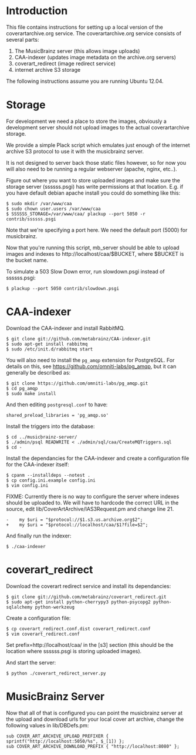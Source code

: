 
Introduction
============

This file contains instructions for setting up a local version of the
coverartarchive.org service.  The coverartarchive.org service consists
of several parts:

1. The MusicBrainz server (this allows image uploads)
2. CAA-indexer (updates image metadata on the archive.org servers)
3. coverart_redirect (image redirect service)
4. internet archive S3 storage

The following instructions assume you are running Ubuntu 12.04.


Storage
=======

For development we need a place to store the images, obviously a
development server should not upload images to the actual
coverartarchive storage.

We provide a simple Plack script which emulates just enough of the
internet archive S3 protocol to use it with the musicbrainz server.

It is not designed to server back those static files however, so for
now you will also need to be running a regular webserver (apache,
nginx, etc..).

Figure out where you want to store uploaded images and make sure the
storage server (ssssss.psgi) has write permissions at that location.
E.g. if you have default debian apache install you could do something
like this:

    $ sudo mkdir /var/www/caa
    $ sudo chown user.users /var/www/caa
    $ SSSSSS_STORAGE=/var/www/caa/ plackup --port 5050 -r contrib/ssssss.psgi

Note that we're specifying a port here.  We need the default port
(5000) for musicbrainz.

Now that you're running this script, mb_server should be able to
upload images and indexes to http://localhost/caa/$BUCKET, where
$BUCKET is the bucket name.

To simulate a 503 Slow Down error, run slowdown.psgi instead of ssssss.psgi:

    $ plackup --port 5050 contrib/slowdown.psgi


CAA-indexer
===========

Download the CAA-indexer and install RabbitMQ.

    $ git clone git://github.com/metabrainz/CAA-indexer.git
    $ sudo apt-get install rabbitmq
    $ sudo /etc/init.d/rabbitmq start

You will also need to install the `pg_amqp` extension for PostgreSQL. For
details on this, see https://github.com/omniti-labs/pg_amqp, but it can
generally be described as:

    $ git clone https://github.com/omniti-labs/pg_amqp.git
    $ cd pg_amqp
    $ sudo make install

And then editing `postgresql.conf` to have:

    shared_preload_libraries = 'pg_amqp.so'

Install the triggers into the database:

    $ cd ../musicbrainz-server/
    $ ./admin/psql READWRITE < ./admin/sql/caa/CreateMQTriggers.sql
    $ cd -

Install the dependancies for the CAA-indexer and create a
configuration file for the CAA-indexer itself:

    $ cpanm --installdeps --notest .
    $ cp config.ini.example config.ini
    $ vim config.ini

FIXME: Currently there is no way to configure the server where indexes
should be uploaded to.  We will have to hardcode the correct URL in the
source, edit lib/CoverArtArchive/IAS3Request.pm and change line 21.

    -    my $uri = "$protocol://$1.s3.us.archive.org$2";
    +    my $uri = "$protocol://localhost/caa/$1?file=$2";

And finally run the indexer:

    $ ./caa-indexer


coverart_redirect
=================

Download the coverart redirect service and install its dependancies:

    $ git clone git://github.com/metabrainz/coverart_redirect.git
    $ sudo apt-get install python-cherrypy3 python-psycopg2 python-sqlalchemy python-werkzeug

Create a configuration file:

    $ cp coverart_redirect.conf.dist coverart_redirect.conf
    $ vim coverart_redirect.conf

Set prefix=http://localhost/caa/ in the [s3] section (this should be
the location where ssssss.psgi is storing uploaded images).

And start the server:

    $ python ./coverart_redirect_server.py


MusicBrainz Server
==================

Now that all of that is configured you can point the musicbrainz server at
the upload and download urls for your local cover art archive, change
the following values in lib/DBDefs.pm:

    sub COVER_ART_ARCHIVE_UPLOAD_PREFIXER { sprintf("http://localhost:5050/%s", $_[1]) };
    sub COVER_ART_ARCHIVE_DOWNLOAD_PREFIX { "http://localhost:8080" };
